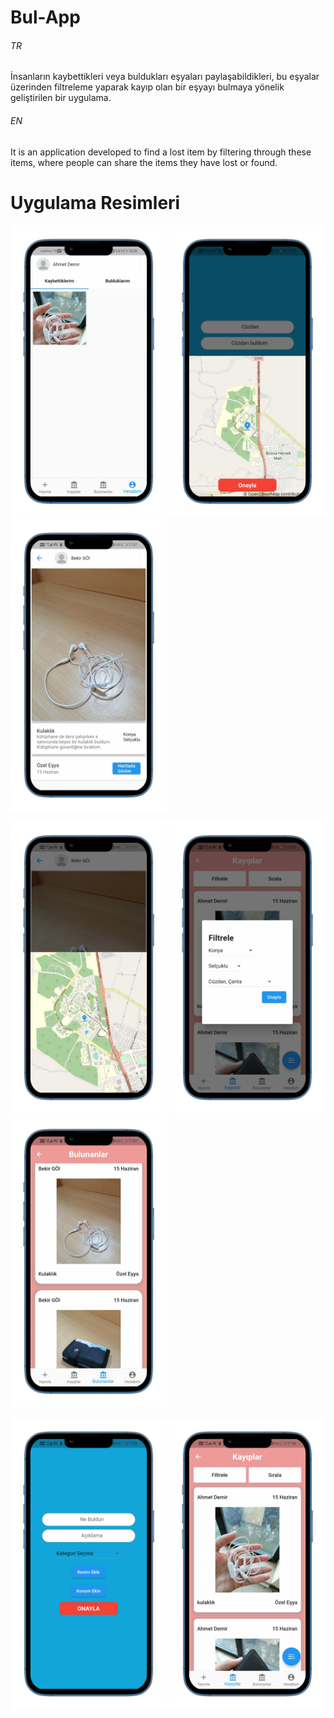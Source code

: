 # Bul-App
###### TR
İnsanların kaybettikleri veya buldukları eşyaları paylaşabildikleri, bu eşyalar üzerinden filtreleme yaparak kayıp olan bir eşyayı bulmaya yönelik geliştirilen bir uygulama.

###### EN
It is an application developed to find a lost item by filtering through these items, where people can share the items they have lost or found.



# Uygulama Resimleri
<img src="https://github.com/bekirgol/Bul-App/blob/master/assets/readme/1.png" width="250"/> <img src="https://github.com/bekirgol/Bul-App/blob/master/assets/readme/2.png" width="250"/> <img src="https://github.com/bekirgol/Bul-App/blob/master/assets/readme/3.png" width="250"/> 

<img src="https://github.com/bekirgol/Bul-App/blob/master/assets/readme/4.png" width="250"/> <img src="https://github.com/bekirgol/Bul-App/blob/master/assets/readme/5.png" width="250"/> <img src="https://github.com/bekirgol/Bul-App/blob/master/assets/readme/6.png" width="250"/>

<img src="https://github.com/bekirgol/Bul-App/blob/master/assets/readme/7.png" width="250"/> <img src="https://github.com/bekirgol/Bul-App/blob/master/assets/readme/8.png" width="250"/>
